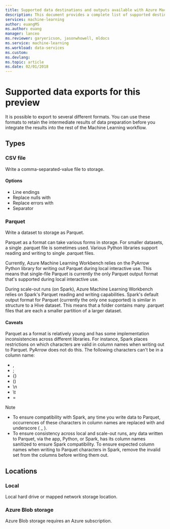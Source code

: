 ```yaml
---
title: Supported data destinations and outputs available with Azure Machine Learning data preparation  | Microsoft Docs
description: This document provides a complete list of supported destinations and outputs available for Azure Machine Learning data preparation
services: machine-learning
author: euangMS
ms.author: euang
manager: lanceo
ms.reviewer: garyericson, jasonwhowell, mldocs
ms.service: machine-learning
ms.workload: data-services
ms.custom: 
ms.devlang: 
ms.topic: article 
ms.date: 02/01/2018
---
```


# Supported data exports for this preview 
It is possible to export to several different formats. You can use these formats to retain the intermediate results of data preparation before you integrate the results into the rest of the Machine Learning workflow.

## Types 
### CSV file 
Write a comma-separated-value file to storage.

#### Options
- Line endings
- Replace nulls with
- Replace errors with 
- Separator


### Parquet 
Write a dataset to storage as Parquet.

Parquet as a format can take various forms in storage. For smaller datasets, a single .parquet file is sometimes used. Various Python libraries support reading and writing to single .parquet files. 

Currently, Azure Machine Learning Workbench relies on the PyArrow Python library for writing out Parquet during local interactive use. This means that single-file Parquet is currently the only Parquet output format that's supported during local interactive use.

During scale-out runs (on Spark), Azure Machine Learning Workbench relies on Spark's Parquet reading and writing capabilities. Spark's default output format for Parquet (currently the only one supported) is similar in structure to a Hive dataset. This means that a folder contains many .parquet files that are each a smaller partition of a larger dataset. 

#### Caveats 
Parquet as a format is relatively young and has some implementation inconsistencies across different libraries. For instance, Spark places restrictions on which characters are valid in column names when writing out to Parquet. PyArrow does not do this. The following characters can't be in a column name: 
- ,
- ;
- {}
- ()
- \\n
- \\t
- =

>[!NOTE]
>- To ensure compatibility with Spark, any time you write data  to Parquet, occurrences of these characters in column names are replaced with and underscore ( _ ).
>- To ensure consistency across local and scale-out runs, any data written to Parquet, via the app, Python, or Spark, has its column names sanitized to ensure Spark compatibility. To ensure expected column names when writing to Parquet characters in Spark, remove the invalid set from the columns before writing them out.



## Locations 
### Local 
Local hard drive or mapped network storage location.

### Azure Blob storage
Azure Blob storage requires an Azure subscription.


